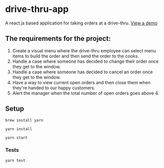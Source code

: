 # drive-thru-app
A react.js based application for taking orders at a drive-thru.
[View a demo](https://mapleandpine.github.io/drive-thru-app/)

## The requirements for the project:
1. Create a visual menu where the drive-thru employee can select menu items to build the order and then send the order to the cooks.
2. Handle a case where someone has decided to change their order once they get to the window.
3. Handle a case where someone has decided to cancel an order once they get to the window.
4. Have a way to view current open orders and then close them when they're handed to our happy customers.
5. Alert the manager when the total number of open orders goes above 4.

## Setup

```
brew install yarn
```

```
yarn install
```

```
yarn start
```

### Tests

```
yarn test
```
